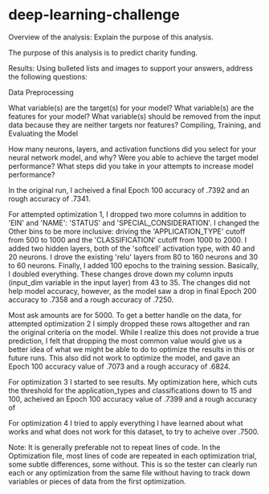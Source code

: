 # deep-learning-challenge


Overview of the analysis: Explain the purpose of this analysis.

The purpose of this analysis is to predict charity funding. 

Results: Using bulleted lists and images to support your answers, address the following questions:

Data Preprocessing

What variable(s) are the target(s) for your model?
What variable(s) are the features for your model?
What variable(s) should be removed from the input data because they are neither targets nor features?
Compiling, Training, and Evaluating the Model

How many neurons, layers, and activation functions did you select for your neural network model, and why?
Were you able to achieve the target model performance?
What steps did you take in your attempts to increase model performance?




In the original run, I acheived a final Epoch 100 accuracy of .7392 and an rough accuracy of .7341.

For attempted optimization 1, I dropped two more columns in addition to 'EIN' and 'NAME': 'STATUS' and 'SPECIAL_CONSIDERATION'. I changed the Other bins to be more inclusive: driving the 'APPLICATION_TYPE' cutoff from 500 to 1000 and the 'CLASSIFICATION' cutoff from 1000 to 2000. I added two hidden layers, both of the 'softcell' activation type, with 40 and 20 neurons. I drove the existing 'relu' layers from 80 to 160 neurons and 30 to 60 neurons. Finally, I added 100 epochs to the training session. Basically, I doubled everything. These changes drove down my column inputs (input_dim variable in the input layer) from 43 to 35. The changes did not help model accuracy, however, as the model saw a drop in final Epoch 200 accuracy to .7358 and a rough accuracy of .7250. 

Most ask amounts are for 5000. To get a better handle on the data, for attempted optimization 2 I simply dropped these rows altogether and ran the original criteria on the model. While I realize this does not provide a true prediction, I felt that dropping the most common value would give us a better idea of what we might be able to do to optimize the results in this or future runs. This also did not work to optimize the model, and gave an Epoch 100 accuracy value of .7073 and a rough accuracy of .6824.

For optimization 3 I started to see results. My optimization here, which cuts the threshold for the application_types and classifications down to 15 and 100, acheived an Epoch 100 accuracy value of .7399 and a rough accuracy of 

For optimization 4 I tried to apply everything I have learned about what works and what does not work for this dataset, to try to acheive over .7500. 

Note: It is generally preferable not to repeat lines of code. In the Optimization file, most lines of code are repeated in each optimization trial, some subtle differences, some without. This is so the tester can clearly run each or any optimization from the same file without having to track down variables or pieces of data from the first optimization. 
